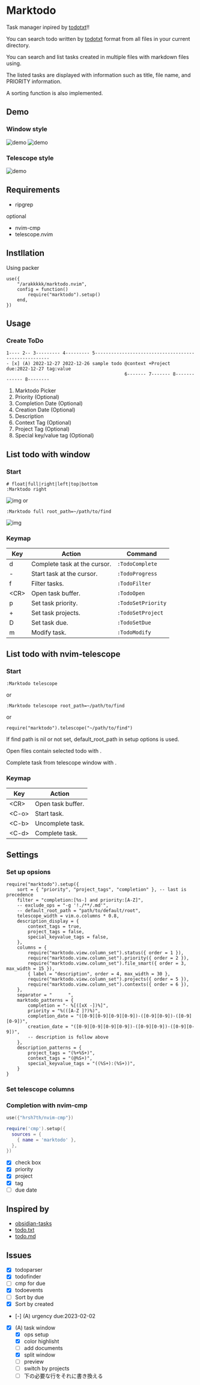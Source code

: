 # Marktodo
Task manager inpired by [todotxt](https://ericasadun.com/2019/11/13/lightweight-to-do-list-formatting/)!!

You can search todo written by [todotxt](https://ericasadun.com/2019/11/13/lightweight-to-do-list-formatting/) format from all files in your current directory.

You can search and list tasks created in multiple files with markdown files using.

The listed tasks are displayed with information such as title, file name, and PRIORITY information.

A sorting function is also implemented.

## Demo
### Window style
![demo](doc/demo_window.gif)
![demo](doc/demo_window2.gif)
### Telescope style
![demo](doc/demo_telescope.gif)

## Requirements
- ripgrep

optional
- nvim-cmp
- telescope.nvim

## Instllation
Using packer
```
use({
	"/arakkkkk/marktodo.nvim",
	config = function()
		require("marktodo").setup()
	end,
})
```

## Usage

### Create ToDo
```
1---- 2-- 3--------- 4--------- 5-----------------------------------------------------
- [x] (A) 2022-12-27 2022-12-26 sample todo @context +Project due:2022-12-27 tag:value
                                            6------- 7------- 8------------- 8--------
```
1. Marktodo Picker
2. Priority (Optional)
3. Completion Date (Optional)
4. Creation Date (Optional)
5. Description
6. Context Tag (Optional)
7. Project Tag (Optional)
8. Special key/value tag (Optional)

## List todo with window
### Start
```
# float|full|right|left|top|bottom
:Marktodo right
```
![img](doc/window_right.png)
or
```
:Marktodo full root_path=~/path/to/find
```
![img](doc/window_full.png)
### Keymap
| Key    | Action                       | Command            |
| ------ | ---------------------------- | ------------------ |
| d      | Complete task at the cursor. | `:TodoComplete`    |
| -      | Start task at the cursor.    | `:TodoProgress`    |
| f      | Filter tasks.                | `:TodoFilter`      |
| \<CR\> | Open task buffer.            |    `:TodoOpen`     |
| p      | Set task priority.           | `:TodoSetPriority` |
| +      | Set task projects.           | `:TodoSetProject`  |
| D      | Set task due.                | `:TodoSetDue`      |
| m      | Modify task.                 | `:TodoModify`      |

## List todo with nvim-telescope
### Start
```
:Marktodo telescope
```
or
```
:Marktodo telescope root_path=~/path/to/find
```
or
```
require("marktodo").telescope("~/path/to/find")
```

If find path is nil or not set, default_root_path in setup options is used.

Open files contain selected todo with <CR>.

Complete task from telescope window with <C-d>.
### Keymap
| Key     | Action            |
| ------- | ----------------- |
| \<CR\>  | Open task buffer. |
| \<C-o\> | Start task.       |
| \<C-b\> | Uncomplete task.  |
| \<C-d\> | Complete task.    |

## Settings
### Set up opsions
```
require("marktodo").setup({
	sort = { "priority", "project_tags", "completion" }, -- last is precedence
	filter = "completion:[%s-] and priority:[A-Z]",
	-- exclude_ops = "-g '!./**/.md'",
	-- default_root_path = "path/to/default/root",
	telescope_width = vim.o.columns * 0.8,
	description_display = {
		context_tags = true,
		project_tags = false,
		special_keyvalue_tags = false,
	},
	columns = {
		require("marktodo.view.column_set").status({ order = 1 }),
		require("marktodo.view.column_set").priority({ order = 2 }),
		require("marktodo.view.column_set").file_smart({ order = 3, max_width = 15 }),
		{ label = "description", order = 4, max_width = 30 },
		require("marktodo.view.column_set").projects({ order = 5 }),
		require("marktodo.view.column_set").contexts({ order = 6 }),
	},
	separator = "      ",
	marktodo_patterns = {
		completion = "- %[([xX -])%]",
		priority = "%(([A-Z ]?)%)",
		completion_date = "([0-9][0-9][0-9][0-9])-([0-9][0-9])-([0-9][0-9])",
		creation_date = "([0-9][0-9][0-9][0-9])-([0-9][0-9])-([0-9][0-9])",
		-- description is follow above
	},
	description_patterns = {
		project_tags = "(%+%S+)",
		context_tags = "(@%S+)",
		special_keyvalue_tags = "((%S+):(%S+))",
	}
}
```
### Set telescope columns
### Completion with nvim-cmp
```lua
use({"hrsh7th/nvim-cmp"})

require('cmp').setup({
  sources = {
    { name = 'marktodo' },
  },
})
```
- [x] check box
- [x] priority
- [x] project
- [x] tag
- [ ] due date

## Inspired by
- [obsidian-tasks](https://github.com/obsidian-tasks-group/obsidian-tasks)
- [todo.txt](https://github.com/todotxt/todo.txt)
- [todo.md](https://github.com/todomd/todo.md)

## Issues
- [x] todoparser
- [x] todofinder
- [ ] cmp for due
- [X] todoevents
- [ ] Sort by due
- [X] Sort by created
- [-] (A) urgency due:2023-02-02
- [x] (A) task window
	- [x] ops setup
	- [x] color highlisht
	- [ ] add documents
	- [x] split window
	- [ ] preview
	- [ ] switch by projects
	- [ ] 下の必要な行をそれに書き換える
